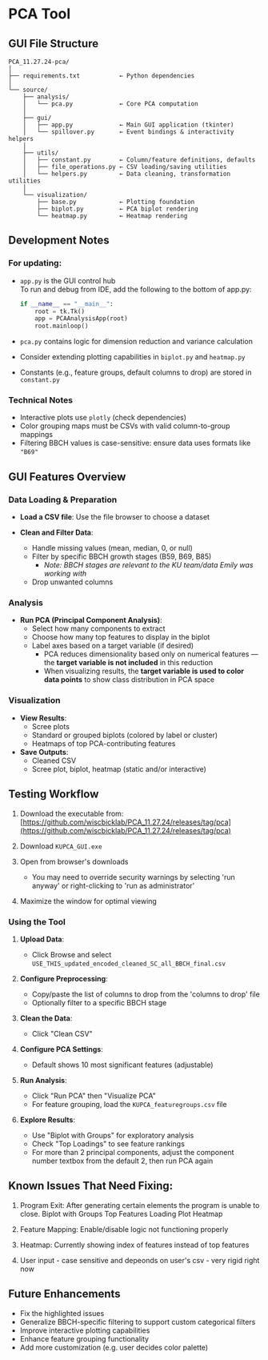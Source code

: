 # PCA Tool

## GUI File Structure

```
PCA_11.27.24-pca/
│
├── requirements.txt           ← Python dependencies
│
└── source/
    ├── analysis/
    │   └── pca.py             ← Core PCA computation
    │
    ├── gui/
    │   ├── app.py             ← Main GUI application (tkinter)   
    │   └── spillover.py       ← Event bindings & interactivity helpers
    │
    ├── utils/
    │   ├── constant.py        ← Column/feature definitions, defaults
    │   ├── file_operations.py ← CSV loading/saving utilities
    │   └── helpers.py         ← Data cleaning, transformation utilities
    │
    └── visualization/
        ├── base.py            ← Plotting foundation
        ├── biplot.py          ← PCA biplot rendering
        └── heatmap.py         ← Heatmap rendering
```

## Development Notes

### For updating:

- `app.py` is the GUI control hub  
    To run and debug from IDE, add the following to the bottom of app.py:
    
    ```python
    if __name__ == "__main__":  
        root = tk.Tk()  
        app = PCAAnalysisApp(root)  
        root.mainloop()
    ```
    
- `pca.py` contains logic for dimension reduction and variance calculation
    
- Consider extending plotting capabilities in `biplot.py` and `heatmap.py`
    
- Constants (e.g., feature groups, default columns to drop) are stored in `constant.py`
    

### Technical Notes

- Interactive plots use `plotly` (check dependencies)
- Color grouping maps must be CSVs with valid column-to-group mappings
- Filtering BBCH values is case-sensitive: ensure data uses formats like `"B69"`

## GUI Features Overview

### Data Loading & Preparation

- **Load a CSV file**: Use the file browser to choose a dataset
    
- **Clean and Filter Data**:
    
    - Handle missing values (mean, median, 0, or null)
    - Filter by specific BBCH growth stages (B59, B69, B85)
        - _Note: BBCH stages are relevant to the KU team/data Emily was working with_
    - Drop unwanted columns

### Analysis

- **Run PCA (Principal Component Analysis)**:
    - Select how many components to extract
    - Choose how many top features to display in the biplot
    - Label axes based on a target variable (if desired)
        - PCA reduces dimensionality based only on numerical features — the **target variable is not included** in this reduction
        - When visualizing results, the **target variable is used to color data points** to show class distribution in PCA space

### Visualization

- **View Results**:
    - Scree plots
    - Standard or grouped biplots (colored by label or cluster)
    - Heatmaps of top PCA-contributing features
- **Save Outputs**:
    - Cleaned CSV
    - Scree plot, biplot, heatmap (static and/or interactive)

## Testing Workflow

1. Download the executable from: [https://github.com/wiscbicklab/PCA_11.27.24/releases/tag/pca](https://github.com/wiscbicklab/PCA_11.27.24/releases/tag/pca)
    
2. Download `KUPCA_GUI.exe`
    
3. Open from browser's downloads
    
    - You may need to override security warnings by selecting 'run anyway' or right-clicking to 'run as administrator'
4. Maximize the window for optimal viewing
    

### Using the Tool

1. **Upload Data**:
    
    - Click Browse and select `USE_THIS_updated_encoded_cleaned_SC_all_BBCH_final.csv`
2. **Configure Preprocessing**:
    
    - Copy/paste the list of columns to drop from the 'columns to drop' file
    - Optionally filter to a specific BBCH stage
3. **Clean the Data**:
    
    - Click "Clean CSV"
4. **Configure PCA Settings**:
    
    - Default shows 10 most significant features (adjustable)
5. **Run Analysis**:
    
    - Click "Run PCA" then "Visualize PCA"
    - For feature grouping, load the `KUPCA_featuregroups.csv` file
6. **Explore Results**:
    
    - Use "Biplot with Groups" for exploratory analysis
    - Check "Top Loadings" to see feature rankings
    - For more than 2 principal components, adjust the component number textbox from the default 2, then run PCA again

## Known Issues That Need Fixing:

1. Program Exit: After generating certain elements the program is unable to close.
                Biplot with Groups
                Top Features Loading
                Plot Heatmap

2. Feature Mapping: Enable/disable logic not functioning properly
3. Heatmap: Currently showing index of features instead of top features
4. User input - case sensitive and depeonds on user's csv - very rigid right now

## Future Enhancements

- Fix the highlighted issues
- Generalize BBCH-specific filtering to support custom categorical filters
- Improve interactive plotting capabilities
- Enhance feature grouping functionality
- Add more customization (e.g. user decides color palette) 
